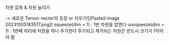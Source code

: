 차원 압축 & 차원 늘리기

-> 새로운 Tensor vector의 등장 or 지우기![[Pasted image 20231005183517.png]]
squeeze(dim = 1) : 1번 차원을 없앤다
unsqueeze(dim = 1) : 1번째 자리에 차원을 하나 추가한다
추가되고 제거되는 차원은 반드시 크기가 1이어야 함